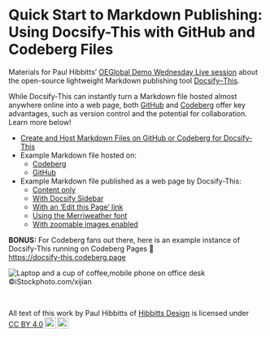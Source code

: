 <h1><b>Quick Start to Markdown Publishing:</b><br> Using Docsify-This with GitHub and Codeberg Files</h1> 

Materials for Paul Hibbitts’ [OEGlobal Demo Wednesday Live session](https://www.oeglobal.org/event/demo-wednesdays-docsify-this/) about the open-source lightweight Markdown publishing tool [Docsify&#8288;&#8211;&#8288;This](https://Docsify-This.net).

While Docsify-This can instantly turn a Markdown file hosted almost anywhere online into a web page, both [GitHub](https://github.com) and [Codeberg](https://codeberg.org) offer key advantages, such as version control and the potential for collaboration. Learn more below!

- [Create and Host Markdown Files on GitHub or Codeberg for Docsify-This](https://docsify-this.net/?basePath=https://raw.githubusercontent.com/paulhibbitts/oeglobal-demo-wednesday-live-docsify-this/main/pages&homepage=create-and-host-a-markdown-file.md&edit-link=https://github.com/paulhibbitts/oeglobal-demo-wednesday-live-docsify-this/blob/main/pages/create-and-host-a-markdown-file.md&edit-link-text=Suggest%20an%20Edit%20to%20this%20Page%20on%20GitHub&browser-tab-title=Create%20and%20Host%20Markdown%20Files%20on%20GitHub%20or%20Codeberg&toc=true&toc-headings=h2,h3&dark-mode=true)
- Example Markdown file hosted on:
  - [Codeberg](https://codeberg.org/paulhibbitts/docsify-this-demo-files/src/branch/main/example.md)
  - [GitHub](https://github.com/paulhibbitts/docsify-this-demo-files/blob/main/example.md)
- Example Markdown file published as a web page by Docsify-This:
  - [Content only](https://docsify-this.net/?basePath=https://raw.githubusercontent.com/paulhibbitts/docsify-this-demo-files/main&homepage=example.md)
  - [With Docsify Sidebar](https://docsify-this.net/?basePath=https://raw.githubusercontent.com/paulhibbitts/docsify-this-demo-files/main&homepage=example.md&sidebar=true&maxLevel=3)
  - [With an ‘Edit this Page’ link](https://docsify-this.net/?basePath=https://raw.githubusercontent.com/paulhibbitts/docsify-this-demo-files/main&homepage=example.md&edit-link=https://github.com/paulhibbitts/docsify-this-demo-files/blob/main/example.md)
  - [Using the Merriweather font](https://docsify-this.net/?basePath=https://raw.githubusercontent.com/paulhibbitts/docsify-this-demo-files/main&homepage=example.md&font-family=Merriweather,Georgia,serif)
  - [With zoomable images enabled](https://docsify-this.net/?basePath=https://raw.githubusercontent.com/paulhibbitts/docsify-this-demo-files/main&homepage=example.md&zoom-images=true)

**BONUS:** For Codeberg fans out there, here is an example instance of Docsify-This running on Codeberg Pages 🚀  
https://docsify-this.codeberg.page

![Laptop and a cup of coffee,mobile phone on office desk](https://filedn.com/l78zlRyJQn1RTxFigiQaSxu/images/istock-licensed-images/iStock-510636274.jpg ':class=banner-tall-image')  
©iStockphoto.com/xijian

<br><p xmlns:cc="http://creativecommons.org/ns#" >All text of this work by <span property="cc:attributionName">Paul Hibbitts of <a href="https://hibbittsdesign.org"> Hibbitts Design</a></span> is licensed under <a href="https://creativecommons.org/licenses/by/4.0/?ref=chooser-v1" target="_blank" rel="license noopener noreferrer" style="display:inline-block;">CC BY 4.0<img style="height:22px!important;margin-left:3px;vertical-align:text-bottom;" src="https://mirrors.creativecommons.org/presskit/icons/cc.svg?ref=chooser-v1" alt=""><img style="height:22px!important;margin-left:3px;vertical-align:text-bottom;" src="https://mirrors.creativecommons.org/presskit/icons/by.svg?ref=chooser-v1" alt=""></a></p>
